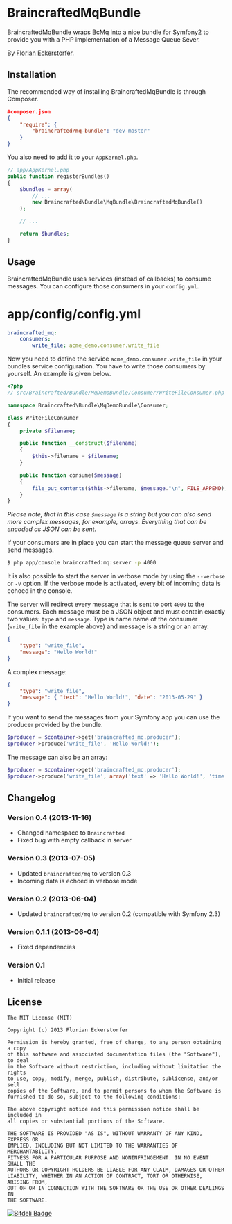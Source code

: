 BraincraftedMqBundle
==========

BraincraftedMqBundle wraps [BcMq](https://github.com/braincrafted/mq) into a nice bundle for Symfony2 to provide you with a PHP implementation of a Message Queue Sever.

By [Florian Eckerstorfer](http://florianeckerstorfer.com).


Installation
------------

The recommended way of installing BraincraftedMqBundle is through Composer.

```json
#composer.json
{
    "require": {
        "braincrafted/mq-bundle": "dev-master"
    }
}
```

You also need to add it to your `AppKernel.php`.

```php
// app/AppKernel.php
public function registerBundles()
{
    $bundles = array(
        // ...
        new Braincrafted\Bundle\MqBundle\BraincraftedMqBundle()
    );

    // ...

    return $bundles;
}
```

Usage
-----

BraincraftedMqBundle uses services (instead of callbacks) to consume messages. You can configure those consumers in your `config.yml`.

# app/config/config.yml

```yaml
braincrafted_mq:
    consumers:
        write_file: acme_demo.consumer.write_file
```

Now you need to define the service `acme_demo.consumer.write_file` in your bundles service configuration. You have to write those consumers by yourself. An example is given below.

```php
<?php
// src/Braincrafted/Bundle/MqDemoBundle/Consumer/WriteFileConsumer.php

namespace Braincrafted\Bundle\MqDemoBundle\Consumer;

class WriteFileConsumer
{
    private $filename;

    public function __construct($filename)
    {
        $this->filename = $filename;
    }

    public function consume($message)
    {
        file_put_contents($this->filename, $message."\n", FILE_APPEND);
    }
}
```

*Please note, that in this case `$message` is a string but you can also send more complex messages, for example, arrays. Everything that can be encoded as JSON can be sent.*

If your consumers are in place you can start the message queue server and send messages.

```bash
$ php app/console braincrafted:mq:server -p 4000
```

It is also possible to start the server in verbose mode by using the `--verbose` or `-v` option. If the verbose mode is activated, every bit of incoming data is echoed in the console.

The server will redirect every message that is sent to port `4000` to the consumers. Each message must be a JSON object and must contain exactly two values: `type` and `message`. Type is name name of the consumer (`write_file` in the example above) and message is a string or an array.

```json
{
    "type": "write_file",
    "message": "Hello World!"
}
```

A complex message:

```json
{
    "type": "write_file",
    "message": { "text": "Hello World!", "date": "2013-05-29" }
}
```

If you want to send the messages from your Symfony app you can use the producer provided by the bundle.

```php
$producer = $container->get('braincrafted_mq.producer');
$producer->produce('write_file', 'Hello World!');
```

The message can also be an array:

```php
$producer = $container->get('braincrafted_mq.producer');
$producer->produce('write_file', array('text' => 'Hello World!', 'time' => time());
```

Changelog
---------

### Version 0.4 (2013-11-16)

- Changed namespace to `Braincrafted`
- Fixed bug with empty callback in server

### Version 0.3 (2013-07-05)

- Updated `braincrafted/mq` to version 0.3
- Incoming data is echoed in verbose mode

### Version 0.2 (2013-06-04)

- Updated `braincrafted/mq` to version 0.2 (compatible with Symfony 2.3)

### Version 0.1.1 (2013-06-04)

- Fixed dependencies

### Version 0.1

- Initial release


License
-------

```
The MIT License (MIT)

Copyright (c) 2013 Florian Eckerstorfer

Permission is hereby granted, free of charge, to any person obtaining a copy
of this software and associated documentation files (the "Software"), to deal
in the Software without restriction, including without limitation the rights
to use, copy, modify, merge, publish, distribute, sublicense, and/or sell
copies of the Software, and to permit persons to whom the Software is
furnished to do so, subject to the following conditions:

The above copyright notice and this permission notice shall be included in
all copies or substantial portions of the Software.

THE SOFTWARE IS PROVIDED "AS IS", WITHOUT WARRANTY OF ANY KIND, EXPRESS OR
IMPLIED, INCLUDING BUT NOT LIMITED TO THE WARRANTIES OF MERCHANTABILITY,
FITNESS FOR A PARTICULAR PURPOSE AND NONINFRINGEMENT. IN NO EVENT SHALL THE
AUTHORS OR COPYRIGHT HOLDERS BE LIABLE FOR ANY CLAIM, DAMAGES OR OTHER
LIABILITY, WHETHER IN AN ACTION OF CONTRACT, TORT OR OTHERWISE, ARISING FROM,
OUT OF OR IN CONNECTION WITH THE SOFTWARE OR THE USE OR OTHER DEALINGS IN
THE SOFTWARE.
```


[![Bitdeli Badge](https://d2weczhvl823v0.cloudfront.net/braincrafted/mq-bundle/trend.png)](https://bitdeli.com/free "Bitdeli Badge")

